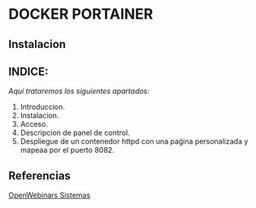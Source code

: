 # DOCKER PORTAINER

## Instalacion
 




## INDICE:
*Aquí trataremos los siguientes apartados:*
1. Introduccion.
2. Instalacion.
3. Acceso.
4. Descripcion de panel de control.
5. Despliegue de un contenedor httpd con una paǵina personalizada y mapeaa por el puerto 8082.

## Referencias
[OpenWebinars Sistemas](https://openwebinars.net/cursos/sistemas/)

